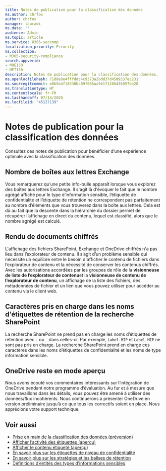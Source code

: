 ```yaml
---
title: Notes de publication pour la classification des données
ms.author: chrfox
author: chrfox
manager: laurawi
ms.date: ''
audience: Admin
ms.topic: article
ms.service: O365-seccomp
localization_priority: Priority
ms.collection:
- M365-security-compliance
search.appverid:
- MOE150
- MET150
description: Notes de publication pour la classification des données.
ms.openlocfilehash: 71d8e8e4fffddc4c9373a2bdd37d4509337ec231
ms.sourcegitcommit: e8b9a4f18330bc09f665aa941f1286436057eb28
ms.translationtype: HT
ms.contentlocale: fr-FR
ms.lasthandoff: 07/14/2020
ms.locfileid: "45127139"
---
```

# <a name="data-classification-release-notes"></a>Notes de publication pour la classification des données

Consultez ces notes de publication pour bénéficier d’une expérience optimale avec la classification des données.

## <a name="exchange-mailbox-count"></a>Nombre de boîtes aux lettres Exchange

Vous remarquerez qu’une petite info-bulle apparaît lorsque vous explorez des boîtes aux lettres Exchange. Il s'agit là d'évoquer le fait que le nombre agrégé affiché pour le type d’information sensible, l’étiquette de confidentialité et l’étiquette de rétention ne correspondent pas parfaitement au nombre d’éléments que vous trouverez dans la boîte aux lettres. Cela est dû au fait que la descente dans la hiérarchie du dossier permet de récupérer l’affichage en direct du contenu, lequel est classifié, alors que le nombre agrégé est calculé.


## <a name="rendering-of-encrypted-documents"></a>Rendu de documents chiffrés

L'affichage des fichiers SharePoint, Exchange et OneDrive chiffrés n'a pas lieu dans l’explorateur de contenu. Il s’agit d’un problème sensible qui nécessite un équilibre entre le besoin d'afficher le contenu de fichiers dans l’explorateur de contenu et la nécessité de conserver les contenus chiffrés. Avec les autorisations accordées par les groupes de rôle de la **visionneuse de liste de l’explorateur de contenu**et la **visionneuse de contenu de l’explorateur de contenu**, un affichage de la liste des fichiers, des métadonnées de fichier et un lien que vous pouvez utiliser pour accéder au contenu via le client web.

## <a name="supported-characters-in-retention-label-names-in-sharepoint-search"></a>Caractères pris en charge dans les noms d'étiquettes de rétention de la recherche SharePoint

La recherche SharePoint ne prend pas en charge les noms d’étiquettes de rétention avec `-` ou `_` dans celles-ci. Par exemple, `Label-MIP` et `Label_MIP` ne sont pas pris en charge. La recherche SharePoint prend en charge ces caractères dans les noms d’étiquettes de confidentialité et les noms de type information sensible.

## <a name="onedrive-remains-in-preview"></a>OneDrive reste en mode aperçu

Nous avons écouté vos commentaires intéressants sur l’intégration de OneDrive pendant notre programme d’évaluation. Au fur et à mesure que nous travaillons dans les détails, vous pouvez être amené à utiliser des données/flux incohérents. Nous continuerons à présenter OneDrive en version préliminaire jusqu’à ce que tous les correctifs soient en place. Nous apprécions votre support technique.


## <a name="see-also"></a>Voir aussi

- [Prise en main de la classification des données (préversion)](data-classification-overview.md)
- [Afficher l’activité des étiquettes (aperçu)](data-classification-activity-explorer.md)
- [Afficher le contenu étiqueté (aperçu)](data-classification-content-explorer.md)
- [En savoir plus sur les étiquettes de niveau de confidentialité](sensitivity-labels.md)
- [En savoir plus sur les stratégies et les balises de rétention](retention.md)
- [Définitions d’entités des types d’informations sensibles](sensitive-information-type-entity-definitions.md)